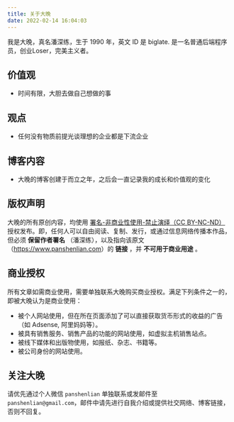 ```yaml
---
title: 关于大晚
date: 2022-02-14 16:04:03
---
```



我是大晚，真名潘深练，生于 1990 年，英文 ID 是 biglate. 
是一名普通后端程序员，创业Loser，完美主义者。

## 价值观

* 时间有限，大胆去做自己想做的事

## 观点

* 任何没有物质前提光谈理想的企业都是下流企业

## 博客内容

* 大晚的博客创建于而立之年，之后会一直记录我的成长和价值观的变化

<a id='licence'></a>
## 版权声明

大晚的所有原创内容，均使用 [署名-非商业性使用-禁止演绎（CC BY-NC-ND）](https://creativecommons.org/licenses/by-nc-nd/3.0/cn/) 授权发布。即，任何人可以自由阅读、复制、发行，或通过信息网络传播本作品，但必须 **保留作者署名** （潘深练），以及指向该原文（<https://www.panshenlian.com>）的 **链接** ，并 **不可用于商业用途** 。

## 商业授权
所有文章如需商业使用，需要单独联系大晚购买商业授权。满足下列条件之一的，即被大晚认为是商业使用：

* 被个人网站使用，但在所在页面添加了可以直接获取货币形式的收益的广告（如 Adsense, 阿里妈妈等）。
* 被具有销售服务、销售产品的功能的网站使用，如虚拟主机销售站点。
* 被线下媒体和出版物使用，如报纸、杂志、书籍等。
* 被公司身份的网站使用。

## 关注大晚
请优先通过个人微信 `panshenlian` 单独联系或发邮件至 `panshenlian@gmail.com`，邮件中请先进行自我介绍或提供社交网络、博客链接，否则不回复。